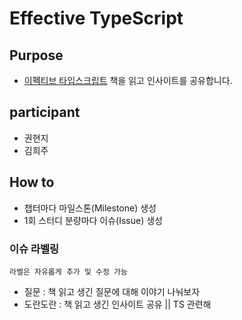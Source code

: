 # Effective TypeScript

## Purpose

- [이펙티브 타입스크립트](https://product.kyobobook.co.kr/detail/S000001033114) 책을 읽고 인사이트를 공유합니다.

## participant

- 권현지
- 김희주

## How to

- 챕터마다 마일스톤(Milestone) 생성
- 1회 스터디 분량마다 이슈(Issue) 생성

### 이슈 라벨링
```
라벨은 자유롭게 추가 및 수정 가능
```

- 질문 : 책 읽고 생긴 질문에 대해 이야기 나눠보자
- 도란도란 : 책 읽고 생긴 인사이트 공유 || TS 관련해 

